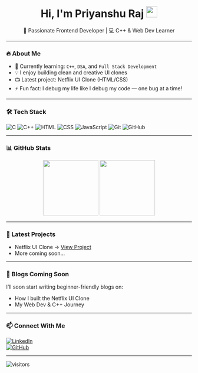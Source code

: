 <h1 align="center">Hi, I'm Priyanshu Raj <img src="https://media.giphy.com/media/hvRJCLFzcasrR4ia7z/giphy.gif" width="30px"></h1>

<p align="center">
  🚀 Passionate Frontend Developer | 💻 C++ & Web Dev Learner
</p>

---

### 🔥 About Me

- 🚀 Currently learning: `C++`, `DSA`, and `Full Stack Development`
- 💡 I enjoy building clean and creative UI clones
- 📺 Latest project: Netflix UI Clone (HTML/CSS)
- ⚡ Fun fact: I debug my life like I debug my code — one bug at a time!

---

### 🛠️ Tech Stack

![C](https://img.shields.io/badge/C-A8B9CC?logo=c&logoColor=white)
![C++](https://img.shields.io/badge/C++-00599C?logo=c%2B%2B&logoColor=white)
![HTML](https://img.shields.io/badge/HTML5-E34F26?logo=html5&logoColor=white)
![CSS](https://img.shields.io/badge/CSS3-1572B6?logo=css3&logoColor=white)
![JavaScript](https://img.shields.io/badge/JavaScript-F7DF1E?logo=javascript&logoColor=black)
![Git](https://img.shields.io/badge/Git-F05032?logo=git&logoColor=white)
![GitHub](https://img.shields.io/badge/GitHub-181717?logo=github&logoColor=white)

---

### 📊 GitHub Stats

<p align="center">
  <img src="https://github-readme-stats.vercel.app/api?username=priyanshuraj-debug&show_icons=true&theme=tokyonight" height="150"/>
  <img src="https://github-readme-stats.vercel.app/api/top-langs/?username=priyanshuraj-debug&layout=compact&theme=tokyonight" height="150"/>
</p>

---

### 🌱 Latest Projects

- Netflix UI Clone → [View Project](https://priyanshuraj-debug.github.io/netflix-ui-clone)  
- More coming soon...

---

### 📝 Blogs Coming Soon

I’ll soon start writing beginner-friendly blogs on:
- How I built the Netflix UI Clone
- My Web Dev & C++ Journey

---

### 📫 Connect With Me

[![LinkedIn](https://img.shields.io/badge/LinkedIn-blue?logo=linkedin&logoColor=white)](https://linkedin.com/in/priyanshuraj-debug)  
[![GitHub](https://img.shields.io/badge/GitHub-181717?logo=github&logoColor=white)](https://github.com/priyanshuraj-debug)

---

![visitors](https://visitor-badge.glitch.me/badge?page_id=priyanshuraj-debug.visitor-badge)
